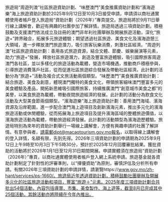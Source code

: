 旅遊局“周遊列澳”社區旅遊資助計劃、“味歷澳門”美食推廣資助計劃和“濱海遊樂”海上旅遊資助計劃於2025年9月12日至10月3日接受申請，申請須以商社通實體使用者帳戶登入旅遊局“資助計劃（2026年）”專頁提交。旅遊局將於9月11日舉行線上講解會，歡迎有興趣的社團參加了解詳情。旅遊局透過三項資助計劃，積極鼓勵及支援澳門依法成立及註冊的澳門非牟利社團舉辦及開展旅遊活動，深化“旅遊+”跨界融合，拓展多元旅遊體驗；期望透過社區旅遊、美食文化及濱海遊憩三大領域，進一步釋放澳門旅遊潛力，吸引旅客玩樂消費，刺激社區經濟。“周遊列澳”社區旅遊資助計劃：善用各式旅遊資源，結合文體、節慶、娛樂展演等元素，助力“旅遊+”發展，釋放社區旅遊潛力，創造及豐富旅遊體驗，吸引國際旅客周遊澳門各社區，並以多樣化的旅遊活動為載體，營造市場機遇，推動商戶積極參與，引導旅遊消費落戶社區，從而促進社區旅遊綜合發展及帶動社區經濟。此計劃的活動分為“旅遊+”活動及複合式文旅活動兩個類型。“味歷澳門”美食推廣資助計劃：結合旅遊、美食及創意，體現澳門獨特的美食文化，帶領旅客細味澳門豐富多元的美食體驗及產品，開拓新思維吸引國際旅客，持續推廣澳門“創意城市美食之都”的美譽，以美食旅遊為載體，帶動夜間旅遊經濟的發展。此計劃的活動分為飲食文化活動及大型美食節兩個類型。“濱海遊樂”海上旅遊資助計劃：善用澳門海域、濱海資源及沿岸範圍，進一步配合澳門海上遊項目及創新濱海元素，推出多元化的濱海旅遊活動或休閒體驗，從而拓展海上旅遊項目及提升濱海區域的整體旅遊價值，以濱海旅遊活動為載體，帶動旅遊經濟發展。此計劃的活動類型為濱海遊歷體驗。旅遊局特別為來年的資助計劃舉行一場線上講解會，方便有興趣申請的社團了解詳情。有意參與者，請電郵dipt@macaotourism.gov.mo報名，以取得線上講解會的登入詳情，名額有限，先到先得。2026年三項資助計劃的申請期為2025年9月12日上午9時至10月3日下午5時30分，預計於2025年12月回覆審批結果。獲批資助的活動將於2026年1月1日至12月31日期間開展。申請實體須在旅遊局“資助計劃（2026年）”專頁，以商社通實體使用者帳戶登入網上系統申請。旅遊基金就各資助計劃制定了針對性的評審準則，以“擇優資助”為原則，審慎評估及分析所有申請。有關2026年三項資助計劃的申請詳情，請瀏覽https://www.gov.mo/zh-hant/services/ps-1660/。旅遊局近年透過資助計劃，積極鼓勵社團舉辦及開展多元化的社區旅遊活動和項目，豐富“旅遊＋”元素。2025年度三項資助計劃合共批出54個活動，內容包括導賞、市集、美食製作、海上遊等，截至8月已完成其中25個活動，其餘活動亦將陸續在今年內推出。